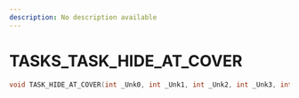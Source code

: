 ```yaml
---
description: No description available 
---
```


# TASKS\_TASK_HIDE_AT_COVER

```cpp
void TASK_HIDE_AT_COVER(int _Unk0, int _Unk1, int _Unk2, int _Unk3, int _Unk4);
```